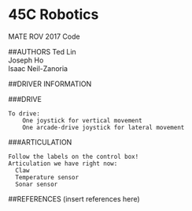 # 45C Robotics
MATE ROV 2017 Code

##AUTHORS
Ted Lin </br> 
Joseph Ho </br>
Isaac Neil-Zanoria </br>

##DRIVER INFORMATION

###DRIVE
```
To drive:
	One joystick for vertical movement
	One arcade-drive joystick for lateral movement
```
###ARTICULATION
```
Follow the labels on the control box!
Articulation we have right now:
  Claw
  Temperature sensor
  Sonar sensor
```

##REFERENCES
(insert references here)

